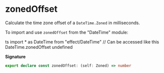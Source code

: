 # zonedOffset

Calculate the time zone offset of a `DateTime.Zoned` in milliseconds.

To import and use `zonedOffset` from the "DateTime" module:

ts
import \* as DateTime from "effect/DateTime"
// Can be accessed like this
DateTime.zonedOffset
undefined

**Signature**

```ts
export declare const zonedOffset: (self: Zoned) => number
```
